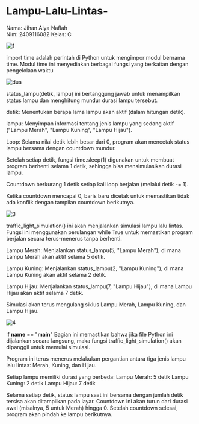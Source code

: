 # Lampu-Lalu-Lintas-
Nama: Jihan Alya Naflah  
Nim: 2409116082
Kelas: C






![1](https://github.com/user-attachments/assets/5885784e-aecc-4599-9c6e-154eb888bf1b)


import time adalah perintah di Python untuk mengimpor modul bernama time. Modul time ini menyediakan berbagai fungsi yang berkaitan dengan pengelolaan waktu

![dua](https://github.com/user-attachments/assets/08020d68-e113-410c-a63c-b0f3cc33ca34)


status_lampu(detik, lampu) ini bertanggung jawab untuk menampilkan status lampu dan menghitung mundur durasi lampu tersebut.


detik: Menentukan berapa lama lampu akan aktif (dalam hitungan detik).

lampu: Menyimpan informasi tentang jenis lampu yang sedang aktif ("Lampu Merah", "Lampu Kuning", "Lampu Hijau").

Loop:
Selama nilai detik lebih besar dari 0, program akan mencetak status lampu bersama dengan countdown mundur.

Setelah setiap detik, fungsi time.sleep(1) digunakan untuk membuat program berhenti selama 1 detik, sehingga bisa mensimulasikan durasi lampu.

Countdown berkurang 1 detik setiap kali loop berjalan (melalui detik -= 1).

Ketika countdown mencapai 0, baris baru dicetak untuk memastikan tidak ada konflik dengan tampilan countdown berikutnya.


![3](https://github.com/user-attachments/assets/dd5872d8-fe4b-4635-9f25-9cf2a6e51f71)


traffic_light_simulation() ini akan menjalankan simulasi lampu lalu lintas. Fungsi ini menggunakan perulangan while True untuk memastikan program berjalan secara terus-menerus tanpa berhenti.

Lampu Merah: Menjalankan status_lampu(5, "Lampu Merah"), di mana Lampu Merah akan aktif selama 5 detik.

Lampu Kuning: Menjalankan status_lampu(2, "Lampu Kuning"), di mana Lampu Kuning akan aktif selama 2 detik.

Lampu Hijau: Menjalankan status_lampu(7, "Lampu Hijau"), di mana Lampu Hijau akan aktif selama 7 detik.

Simulasi akan terus mengulang siklus Lampu Merah, Lampu Kuning, dan Lampu Hijau.


![4](https://github.com/user-attachments/assets/2f43b5c7-b20f-443f-8d81-bccb63987744)


if __name__ == "__main__" Bagian ini memastikan bahwa jika file Python ini dijalankan secara langsung, maka fungsi traffic_light_simulation() akan dipanggil untuk memulai simulasi.


Program ini terus menerus melakukan pergantian antara tiga jenis lampu lalu lintas: Merah, Kuning, dan Hijau.

Setiap lampu memiliki durasi yang berbeda:
Lampu Merah: 5 detik
Lampu Kuning: 2 detik
Lampu Hijau: 7 detik

Selama setiap detik, status lampu saat ini bersama dengan jumlah detik tersisa akan ditampilkan pada layar. 
Countdown ini akan turun dari durasi awal (misalnya, 5 untuk Merah) hingga 0.
Setelah countdown selesai, program akan pindah ke lampu berikutnya.
